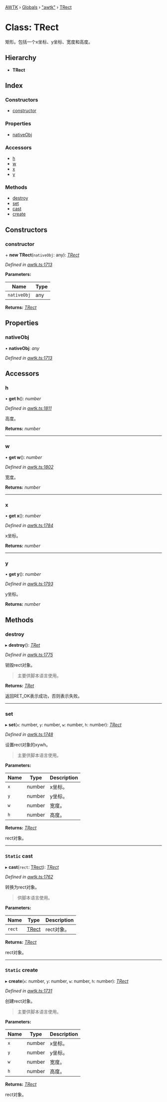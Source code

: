 [AWTK](../README.md) › [Globals](../globals.md) › ["awtk"](../modules/_awtk_.md) › [TRect](_awtk_.trect.md)

# Class: TRect

矩形。包括一个x坐标、y坐标、宽度和高度。

## Hierarchy

* **TRect**

## Index

### Constructors

* [constructor](_awtk_.trect.md#constructor)

### Properties

* [nativeObj](_awtk_.trect.md#nativeobj)

### Accessors

* [h](_awtk_.trect.md#h)
* [w](_awtk_.trect.md#w)
* [x](_awtk_.trect.md#x)
* [y](_awtk_.trect.md#y)

### Methods

* [destroy](_awtk_.trect.md#destroy)
* [set](_awtk_.trect.md#set)
* [cast](_awtk_.trect.md#static-cast)
* [create](_awtk_.trect.md#static-create)

## Constructors

###  constructor

\+ **new TRect**(`nativeObj`: any): *[TRect](_awtk_.trect.md)*

*Defined in [awtk.ts:1713](https://github.com/zlgopen/awtk-binding/blob/5d4a8e9/tools/code_gen/js/output/awtk.ts#L1713)*

**Parameters:**

Name | Type |
------ | ------ |
`nativeObj` | any |

**Returns:** *[TRect](_awtk_.trect.md)*

## Properties

###  nativeObj

• **nativeObj**: *any*

*Defined in [awtk.ts:1713](https://github.com/zlgopen/awtk-binding/blob/5d4a8e9/tools/code_gen/js/output/awtk.ts#L1713)*

## Accessors

###  h

• **get h**(): *number*

*Defined in [awtk.ts:1811](https://github.com/zlgopen/awtk-binding/blob/5d4a8e9/tools/code_gen/js/output/awtk.ts#L1811)*

高度。

**Returns:** *number*

___

###  w

• **get w**(): *number*

*Defined in [awtk.ts:1802](https://github.com/zlgopen/awtk-binding/blob/5d4a8e9/tools/code_gen/js/output/awtk.ts#L1802)*

宽度。

**Returns:** *number*

___

###  x

• **get x**(): *number*

*Defined in [awtk.ts:1784](https://github.com/zlgopen/awtk-binding/blob/5d4a8e9/tools/code_gen/js/output/awtk.ts#L1784)*

x坐标。

**Returns:** *number*

___

###  y

• **get y**(): *number*

*Defined in [awtk.ts:1793](https://github.com/zlgopen/awtk-binding/blob/5d4a8e9/tools/code_gen/js/output/awtk.ts#L1793)*

y坐标。

**Returns:** *number*

## Methods

###  destroy

▸ **destroy**(): *[TRet](../enums/_awtk_.tret.md)*

*Defined in [awtk.ts:1775](https://github.com/zlgopen/awtk-binding/blob/5d4a8e9/tools/code_gen/js/output/awtk.ts#L1775)*

销毁rect对象。

> 主要供脚本语言使用。

**Returns:** *[TRet](../enums/_awtk_.tret.md)*

返回RET_OK表示成功，否则表示失败。

___

###  set

▸ **set**(`x`: number, `y`: number, `w`: number, `h`: number): *[TRect](_awtk_.trect.md)*

*Defined in [awtk.ts:1748](https://github.com/zlgopen/awtk-binding/blob/5d4a8e9/tools/code_gen/js/output/awtk.ts#L1748)*

设置rect对象的xywh。

> 主要供脚本语言使用。

**Parameters:**

Name | Type | Description |
------ | ------ | ------ |
`x` | number | x坐标。 |
`y` | number | y坐标。 |
`w` | number | 宽度。 |
`h` | number | 高度。  |

**Returns:** *[TRect](_awtk_.trect.md)*

rect对象。

___

### `Static` cast

▸ **cast**(`rect`: [TRect](_awtk_.trect.md)): *[TRect](_awtk_.trect.md)*

*Defined in [awtk.ts:1762](https://github.com/zlgopen/awtk-binding/blob/5d4a8e9/tools/code_gen/js/output/awtk.ts#L1762)*

转换为rect对象。

> 供脚本语言使用。

**Parameters:**

Name | Type | Description |
------ | ------ | ------ |
`rect` | [TRect](_awtk_.trect.md) | rect对象。  |

**Returns:** *[TRect](_awtk_.trect.md)*

rect对象。

___

### `Static` create

▸ **create**(`x`: number, `y`: number, `w`: number, `h`: number): *[TRect](_awtk_.trect.md)*

*Defined in [awtk.ts:1731](https://github.com/zlgopen/awtk-binding/blob/5d4a8e9/tools/code_gen/js/output/awtk.ts#L1731)*

创建rect对象。

> 主要供脚本语言使用。

**Parameters:**

Name | Type | Description |
------ | ------ | ------ |
`x` | number | x坐标。 |
`y` | number | y坐标。 |
`w` | number | 宽度。 |
`h` | number | 高度。  |

**Returns:** *[TRect](_awtk_.trect.md)*

rect对象。
